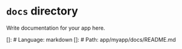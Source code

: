 # `docs` directory

Write documentation for your app here.

[]: # Language: markdown
[]: # Path: app/myapp/docs/README.md
